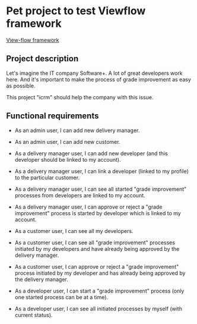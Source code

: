 # Pet project to test Viewflow framework

[View-flow framework](https://docs.viewflow.io/overview/index.html)

## Project description

Let's imagine the IT company Software+. A lot of great developers work here.
And it's important to make the process of grade improvement as easy as possible.

This project "icrm" should help the company with this issue.

## Functional requirements

- As an admin user, I can add new delivery manager.
- As an admin user, I can add new customer.


- As a delivery manager user, I can add new developer (and this developer should be linked to my account).
- As a delivery manager user, I can link a developer (linked to my profile) to the particular customer.
- As a delivery manager user, I can see all started "grade improvement" processes from developers are linked to my account.
- As a delivery manager user, I can approve or reject a "grade improvement" process is started by developer which is linked to my account.


- As a customer user, I can see all my developers.
- As a customer user, I can see all "grade improvement" processes initiated by my developers and have already being approved by the delivery manager.
- As a customer user, I can approve or reject a "grade improvement" process initiated by my developer and has already being approved by the delivery manager.


- As a developer user, I can start a "grade improvement" process (only one started process can be at a time).
- As a developer user, I can see all initiated processes by myself (with current status).